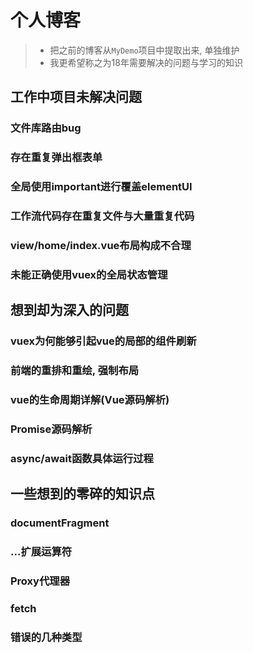 # 个人博客

> * 把之前的博客从`MyDemo`项目中提取出来, 单独维护
> * 我更希望称之为18年需要解决的问题与学习的知识

## 工作中项目未解决问题

### 文件库路由bug

### 存在重复弹出框表单

### 全局使用important进行覆盖elementUI

### 工作流代码存在重复文件与大量重复代码

### view/home/index.vue布局构成不合理

### 未能正确使用vuex的全局状态管理

## 想到却为深入的问题

### vuex为何能够引起vue的局部的组件刷新

### 前端的重排和重绘, 强制布局

### vue的生命周期详解(Vue源码解析)

### Promise源码解析

### async/await函数具体运行过程

## 一些想到的零碎的知识点

### documentFragment

### ...扩展运算符

### Proxy代理器

### fetch

### 错误的几种类型